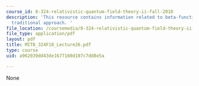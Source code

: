```yaml
---
course_id: 8-324-relativistic-quantum-field-theory-ii-fall-2010
description: 'This resource contains information related to beta-functions from the
  traditional approach. '
file_location: /coursemedia/8-324-relativistic-quantum-field-theory-ii-fall-2010/a962039dd43de1677160d107c7dd8e5a_MIT8_324F10_Lecture26.pdf
file_type: application/pdf
layout: pdf
title: MIT8_324F10_Lecture26.pdf
type: course
uid: a962039dd43de1677160d107c7dd8e5a

---
```

None